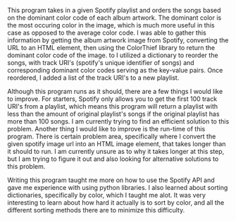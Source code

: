 This program takes in a given Spotify playlist and orders the songs based on the dominant color code of each album artwork. The dominant color is the most occuring color in the image, which is much more useful in this case as opposed to the average color code. I was able to gather this information by getting the album artwork image from Spotify, converting the URL to an HTML element, then using the ColorThief library to return the dominant color code of the image. to I utilized a dictionary to reorder the songs, with track URI's (spotify's unique identifier of songs) and corresponding dominant color codes serving as the key-value pairs. Once reordered, I added a list of the track URI's to a new playlist. 

Although this program runs as it should, there are a few things I would like to improve. For starters, Spotify only allows you to get the first 100 track URI's from a playlist, which means this program will return a playlist with less than the amount of original playlist's songs if the original playlist has more than 100 songs. I am currently trying to find an efficient solution to this problem. Another thing I would like to improve is the run-time of this program. There is certain problem area, specifically where I convert the given spotify image url into an HTML image element, that takes longer than it should to run. I am currently unsure as to why it takes longer at this step, but I am trying to figure it out and also looking for alternative solutions to this problem.

Writing this program taught me more on how to use the Spotify API and gave me experience with using python libraries. I also learned about sorting dictionaries, specifically by color, which I taught me alot. It was very interesting to learn about how hard it actually is to sort by color, and all the different sorting methods there are to minimize this difficulty. 
